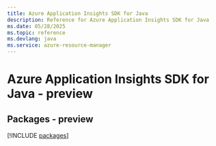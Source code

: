 ```yaml
---
title: Azure Application Insights SDK for Java
description: Reference for Azure Application Insights SDK for Java
ms.date: 05/28/2025
ms.topic: reference
ms.devlang: java
ms.service: azure-resource-manager
---
```

# Azure Application Insights SDK for Java - preview
## Packages - preview
[!INCLUDE [packages](application-insights-index.md)]